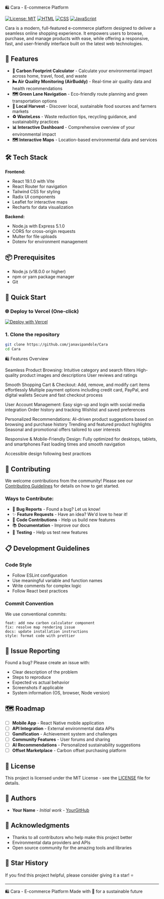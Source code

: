 🛍️ Cara - E-commerce Platform

[![License: MIT](https://img.shields.io/badge/License-MIT-yellow.svg)](https://opensource.org/licenses/MIT)
[![HTML](https://img.shields.io/badge/HTML5-E34F26.svg?&logo=html5&logoColor=white)](https://developer.mozilla.org/en-US/docs/Web/HTML)
[![CSS](https://img.shields.io/badge/CSS3-1572B6.svg?&logo=css3&logoColor=white)](https://developer.mozilla.org/en-US/docs/Web/CSS)
[![JavaScript](https://img.shields.io/badge/JavaScript-F7DF1E.svg?&logo=javascript&logoColor=black)](https://developer.mozilla.org/en-US/docs/Web/JavaScript)


Cara is a modern, full-featured e-commerce platform designed to deliver a seamless online shopping experience. It empowers users to browse, purchase, and manage products with ease, while offering a responsive, fast, and user-friendly interface built on the latest web technologies.

## 🚀 Features

- **🧮 Carbon Footprint Calculator** - Calculate your environmental impact across home, travel, food, and waste
- **🌬️ Air Quality Monitoring (AirBuddy)** - Real-time air quality data and health recommendations
- **🗺️ Green Lane Navigation** - Eco-friendly route planning and green transportation options
- **🥬 Local Harvest** - Discover local, sustainable food sources and farmers markets
- **♻️ WasteLess** - Waste reduction tips, recycling guidance, and sustainability practices
- **📊 Interactive Dashboard** - Comprehensive overview of your environmental impact
- **🗺️ Interactive Maps** - Location-based environmental data and services

## 🛠️ Tech Stack

**Frontend:**
- React 19.1.0 with Vite
- React Router for navigation
- Tailwind CSS for styling
- Radix UI components
- Leaflet for interactive maps
- Recharts for data visualization

**Backend:**
- Node.js with Express 5.1.0
- CORS for cross-origin requests
- Multer for file uploads
- Dotenv for environment management

## 📦 Prerequisites

- Node.js (v18.0.0 or higher)
- npm or yarn package manager
- Git

## 🚀 Quick Start

### 🌐 Deploy to Vercel (One-click)
[![Deploy with Vercel](https://vercel.com/button)](https://vercel.com/new/clone?repository-url=https%3A%2F%2Fgithub.com%2FMeghali54%2FVerdigo_Eco-friendly_Project&project-name=verdigo-eco-platform&framework=vite&root-directory=frontend)

### 1. Clone the repository
```bash
git clone https://github.com/janavipandole/Cara
cd Cara
```

🛍️ Features Overview

Seamless Product Browsing:
Intuitive category and search filters
High-quality product images and descriptions
User reviews and ratings

Smooth Shopping Cart & Checkout:
Add, remove, and modify cart items effortlessly
Multiple payment options including credit card, PayPal, and digital wallets
Secure and fast checkout process

User Account Management:
Easy sign-up and login with social media integration
Order history and tracking
Wishlist and saved preferences

Personalized Recommendations:
AI-driven product suggestions based on browsing and purchase history
Trending and featured product highlights
Seasonal and promotional offers tailored to user interests

Responsive & Mobile-Friendly Design:
Fully optimized for desktops, tablets, and smartphones
Fast loading times and smooth navigation

Accessible design following best practices
## 🤝 Contributing

We welcome contributions from the community! Please see our [Contributing Guidelines](CONTRIBUTING.md) for details on how to get started.

### Ways to Contribute:
- 🐛 **Bug Reports** - Found a bug? Let us know!
- ✨ **Feature Requests** - Have an idea? We'd love to hear it!
- 🔧 **Code Contributions** - Help us build new features
- 📚 **Documentation** - Improve our docs
- 🧪 **Testing** - Help us test new features

## 📋 Development Guidelines

### Code Style
- Follow ESLint configuration
- Use meaningful variable and function names
- Write comments for complex logic
- Follow React best practices

### Commit Convention
We use conventional commits:
```
feat: add new carbon calculator component
fix: resolve map rendering issue
docs: update installation instructions
style: format code with prettier
```

## 🐛 Issue Reporting

Found a bug? Please create an issue with:
- Clear description of the problem
- Steps to reproduce
- Expected vs actual behavior
- Screenshots if applicable
- System information (OS, browser, Node version)

## 🗺️ Roadmap

- [ ] **Mobile App** - React Native mobile application
- [ ] **API Integration** - External environmental data APIs
- [ ] **Gamification** - Achievement system and challenges
- [ ] **Community Features** - User forums and sharing
- [ ] **AI Recommendations** - Personalized sustainability suggestions
- [ ] **Offset Marketplace** - Carbon offset purchasing platform

## 📄 License

This project is licensed under the MIT License - see the [LICENSE](LICENSE) file for details.

## 👥 Authors

- **Your Name** - *Initial work* - [YourGitHub](https://github.com/Meghali54)

## 🙏 Acknowledgments

- Thanks to all contributors who help make this project better
- Environmental data providers and APIs
- Open source community for the amazing tools and libraries


## 🌟 Star History

If you find this project helpful, please consider giving it a star! ⭐

---

🛍️ Cara - E-commerce Platform
Made with 💚 for a sustainable future

